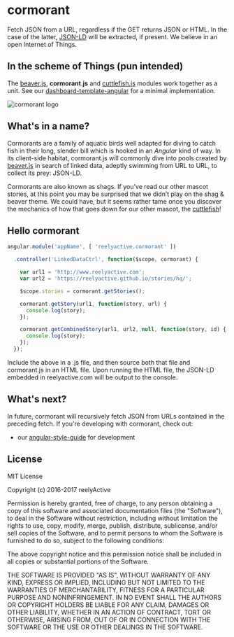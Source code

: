 cormorant
=========

Fetch JSON from a URL, regardless if the GET returns JSON or HTML.  In the case of the latter, [JSON-LD](http://json-ld.org/) will be extracted, if present.  We believe in an open Internet of Things.


In the scheme of Things (pun intended)
--------------------------------------

The [beaver.js](https://github.com/reelyactive/beaver), __cormorant.js__ and [cuttlefish.js](https://github.com/reelyactive/cuttlefish) modules work together as a unit.  See our [dashboard-template-angular](https://github.com/reelyactive/dashboard-template-angular) for a minimal implementation.


![cormorant logo](https://reelyactive.github.io/cormorant/images/cormorant-bubble.png)


What's in a name?
-----------------

Cormorants are a family of aquatic birds well adapted for diving to catch fish in their long, slender bill which is hooked in an _Angular_ kind of way.  In its client-side habitat, cormorant.js will commonly dive into pools created by [beaver.js](https://github.com/reelyactive/cormorant) in search of linked data, adeptly swimming from URL to URL, to collect its prey: JSON-LD.

Cormorants are also known as shags.  If you’ve read our other mascot stories, at this point you may be surprised that we didn’t play on the shag & beaver theme.  We could have, but it seems rather tame once you discover the mechanics of how that goes down for our other mascot, the [cuttlefish](https://github.com/reelyactive/cuttlefish)!


Hello cormorant
---------------

```javascript
angular.module('appName', [ 'reelyactive.cormorant' ])

  .controller('LinkedDataCtrl', function($scope, cormorant) {

    var url1 = 'http://www.reelyactive.com';
    var url2 = 'https://reelyactive.github.io/stories/hq/';

    $scope.stories = cormorant.getStories();

    cormorant.getStory(url1, function(story, url) {
      console.log(story);
    });

    cormorant.getCombinedStory(url1, url2, null, function(story, id) {
      console.log(story);
    });
  });
```

Include the above in a .js file, and then source both that file and cormorant.js in an HTML file.  Upon running the HTML file, the JSON-LD embedded in reelyactive.com will be output to the console.


What's next?
------------

In future, cormorant will recursively fetch JSON from URLs contained in the preceding fetch.  If you're developing with cormorant, check out:
- our [angular-style-guide](https://github.com/reelyactive/angular-style-guide) for development


License
-------

MIT License

Copyright (c) 2016-2017 reelyActive

Permission is hereby granted, free of charge, to any person obtaining a copy of this software and associated documentation files (the "Software"), to deal in the Software without restriction, including without limitation the rights to use, copy, modify, merge, publish, distribute, sublicense, and/or sell copies of the Software, and to permit persons to whom the Software is furnished to do so, subject to the following conditions:

The above copyright notice and this permission notice shall be included in all copies or substantial portions of the Software.

THE SOFTWARE IS PROVIDED "AS IS", WITHOUT WARRANTY OF ANY KIND, EXPRESS OR
IMPLIED, INCLUDING BUT NOT LIMITED TO THE WARRANTIES OF MERCHANTABILITY,
FITNESS FOR A PARTICULAR PURPOSE AND NONINFRINGEMENT. IN NO EVENT SHALL THE
AUTHORS OR COPYRIGHT HOLDERS BE LIABLE FOR ANY CLAIM, DAMAGES OR OTHER
LIABILITY, WHETHER IN AN ACTION OF CONTRACT, TORT OR OTHERWISE, ARISING FROM,
OUT OF OR IN CONNECTION WITH THE SOFTWARE OR THE USE OR OTHER DEALINGS IN
THE SOFTWARE.


